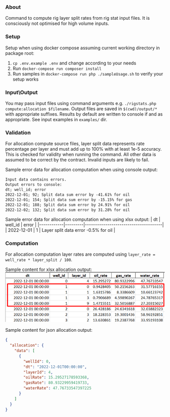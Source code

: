 ### About

Command to compute rig layer split rates from rig stat input files. It is consciously not optimised for high volume inputs.

### Setup

Setup when using docker compose assuming current working directory in package root:
1. `cp .env.example .env` and change according to your needs
2. Run `docker-compose run composer install`
3. Run samples in `docker-compose run php ./sampleUsage.sh` to verify your setup works

### Input\Output

You may pass input files using command arguments e.g. `./rigstats.php compute:allocation $filename`.
Output files are saved in `$(cwd)/output/*` with appropriate suffixes.
Results by default are written to console if and as appropriate.
See input examples in `examples/` dir.

### Validation

For allocation compute source files, layer split data represents rate percentage per layer and must add up to 100% with at least 1e-5 accuracy.
This is checked for validity when running the command.
All other data is assumed to be correct by the contract.
Invalid inputs are likely to fail.

Sample error data for allocation computation when using console output:
```text
Input data contains errors.
Output errors to console:
dt; well_id; error
2022-12-01; 92; Split data sum error by -41.61% for oil
2022-12-01; 154; Split data sum error by -15.15% for gas
2022-12-01; 188; Split data sum error by 24.91% for oil
2022-12-02; 132; Split data sum error by 31.28% for oil
```

Sample error data for allocation computation when using xlsx output:
| dt         | well_id | error                                |
|------------|---------|--------------------------------------|
| 2022-12-01 | 1       | Layer split data error -0.5% for oil |

### Computation

For allocation computation layer rates are computed using `layer_rate = well_rate * layer_split / 100`.

Sample content for xlsx allocation output:
![computationXlsxExample.png](docs/computationXlsxExample.png)

Sample content for json allocation output:
```json
{
  "allocation": {
    "data": [
      {
        "wellId": 0,
        "dt": "2022-12-01T00:00:00",
        "layerId": 4,
        "oilRate": 15.29527178593368,
        "gasRate": 80.93229959419733,
        "waterRate": 47.76733547397225
      }
    ]
  }
}
```
